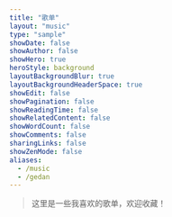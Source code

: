 ```yaml
---
title: "歌单"
layout: "music"
type: "sample"
showDate: false
showAuthor: false
showHero: true
heroStyle: background
layoutBackgroundBlur: true
layoutBackgroundHeaderSpace: true
showEdit: false
showPagination: false
showReadingTime: false
showRelatedContent: false
showWordCount: false
showComments: false
sharingLinks: false
showZenMode: false
aliases:
  - /music
  - /gedan
---
```


> 这里是一些我喜欢的歌单，欢迎收藏！